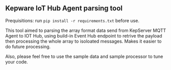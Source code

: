 ## Kepware IoT Hub Agent parsing tool

Prequisitions: run `pip install -r requirements.txt` before use.

This tool aimed to parsing the array format data send from KepServer MQTT Agent to IOT Hub, using build-in Event Hub endpoint to retrive the payload then processing the whole array to isoloated messages. Makes it easier to do future processing.

Also, please feel free to use the sample data and sample processor to tune your code.
